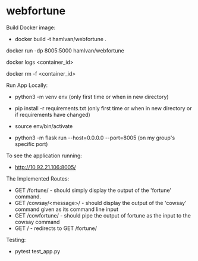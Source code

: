 # webfortune


Build Docker image:

- docker build -t hamlvan/webfortune .

docker run -dp 8005:5000 hamlvan/webfortune

docker logs \<container_id>

docker rm -f \<container_id>


Run App Locally:
 - python3 -m venv env (only first time or when in new directory)
 - pip install -r requirements.txt (only first time or when in new directory or if requirements have changed)
 
  - source env/bin/activate
  - python3 -m flask run --host=0.0.0.0 --port=8005 (on my group's specific port)

To see the application running:
 - http://10.92.21.106:8005/

The Implemented Routes:
  - GET /fortune/ - should simply display the output of the 'fortune' command.
  - GET /cowsay/\<message>/ - should display the output of the 'cowsay' command given <message> as its command line input
  - GET /cowfortune/ - should pipe the output of fortune as the input to the cowsay command
  - GET / - redirects to GET /fortune/

Testing:
  - pytest test_app.py

